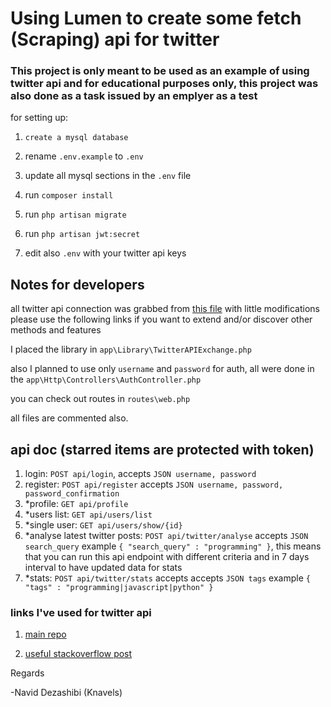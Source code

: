 # Using Lumen to create some fetch (Scraping) api for twitter
### This project is only meant to be used as an example of using twitter api and for educational purposes only, this project was also done as a task issued by an emplyer as a test

for setting up:

1. `create a mysql database`

2. rename `.env.example` to `.env`

3. update all mysql sections in the `.env` file

4. run `composer install`

5. run `php artisan migrate`

6. run `php artisan jwt:secret`

7. edit also `.env` with your twitter api keys


## Notes for developers
all twitter api connection was grabbed from [this file](https://raw.githubusercontent.com/J7mbo/twitter-api-php/master/TwitterAPIExchange.php) with little modifications please use the following links if you want to extend and/or discover other methods and features

I placed the library in `app\Library\TwitterAPIExchange.php`

also I planned to use only `username` and `password` for auth, all were done in the `app\Http\Controllers\AuthController.php`

you can check out routes in `routes\web.php`

all files are commented also.


## api doc (starred items are protected with token)

1. login: `POST api/login`, accepts `JSON username, password`
2. register: `POST api/register` accepts `JSON username, password, password_confirmation`
3. *profile: `GET api/profile`
4. *users list: `GET api/users/list`
5. *single user: `GET api/users/show/{id}`
6. *analyse latest twitter posts: `POST api/twitter/analyse` accepts `JSON search_query` example `{ "search_query" : "programming" }`, this means that you can run this api endpoint with different criteria and in 7 days interval to have updated data for stats
7. *stats: `POST api/twitter/stats` accepts accepts `JSON tags` example `{ "tags" : "programming|javascript|python" }`


### links I've used for twitter api

1. [main repo](https://github.com/J7mbo/twitter-api-php)

2. [useful stackoverflow post](https://stackoverflow.com/questions/12916539/simplest-php-example-for-retrieving-user-timeline-with-twitter-api-version-1-1/15314662#15314662)



Regards

-Navid Dezashibi (Knavels)
